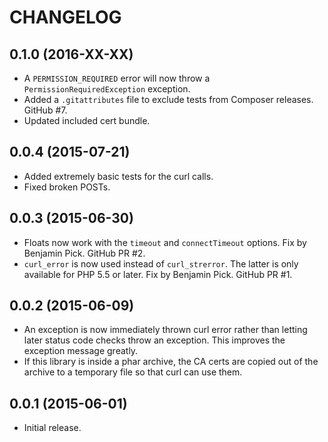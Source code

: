 CHANGELOG
=========

0.1.0 (2016-XX-XX)
-----------------

* A `PERMISSION_REQUIRED` error will now throw a `PermissionRequiredException`
  exception.
* Added a `.gitattributes` file to exclude tests from Composer releases.
  GitHub #7.
* Updated included cert bundle.

0.0.4 (2015-07-21)
------------------

* Added extremely basic tests for the curl calls.
* Fixed broken POSTs.

0.0.3 (2015-06-30)
------------------

* Floats now work with the `timeout` and `connectTimeout` options. Fix by
  Benjamin Pick. GitHub PR #2.
* `curl_error` is now used instead of `curl_strerror`. The latter is only
  available for PHP 5.5 or later. Fix by Benjamin Pick. GitHub PR #1.


0.0.2 (2015-06-09)
------------------

* An exception is now immediately thrown curl error rather than letting later
  status code checks throw an exception. This improves the exception message
  greatly.
* If this library is inside a phar archive, the CA certs are copied out of the
  archive to a temporary file so that curl can use them.

0.0.1 (2015-06-01)
------------------

* Initial release.
